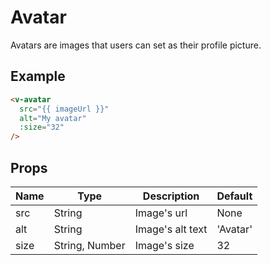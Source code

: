 # Avatar <badge text="development" type="warn" />
Avatars are images that users can set as their profile picture.

## Example

<div class="p-3 border rounded-2 my-3">
  <v-avatar src="https://ssl.gstatic.com/images/branding/product/1x/avatar_square_blue_512dp.png" :size="32" />
</div>

```html
<v-avatar
  src="{{ imageUrl }}"
  alt="My avatar"
  :size="32"
/>
```

## Props
Name       | Type     | Description | Default
---------- | -------- | ----------- | -----
src        | String   | Image's url  | None
alt        | String   | Image's alt text | 'Avatar'
size       | String, Number  | Image's size | 32
